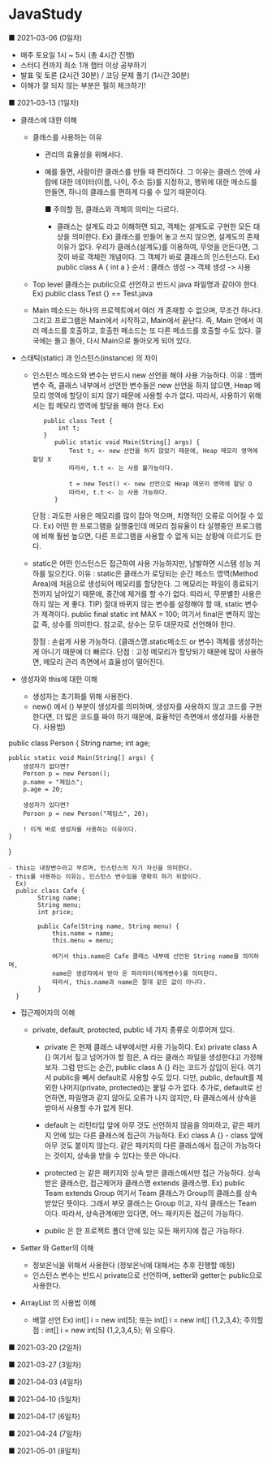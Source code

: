 # JavaStudy

■ 2021-03-06 (0일차)
 - 매주 토요일 1시 ~ 5시 (총 4시간 진행)
 - 스터디 전까지 최소 1개 챕터 이상 공부하기
 - 발표 및 토론 (2시간 30분) / 코딩 문제 풀기 (1시간 30분)
 - 이해가 잘 되지 않는 부분은 필히 체크하기!


■ 2021-03-13 (1일차)
 - 클래스에 대한 이해
    - 클래스를 사용하는 이유
        - 관리의 효율성을 위해서다.
        - 예를 들면, 사람이란 클래스를 만들 때 편리하다.
          그 이유는 클래스 안에 사람에 대한 데이터(이름, 나이, 주소 등)를 지정하고, 
          행위에 대한 메소드를 만들면, 하나의 클래스를 편하게 다룰 수 있기 때문이다.

          ■ 주의할 점, 클래스와 객체의 의미는 다르다.
            - 클래스는 설계도 라고 이해하면 되고, 객체는 설계도로 구현한 모든 대상을 의미한다.
              Ex) 클래스를 만들어 놓고 쓰지 않으면, 설계도의 존재 이유가 없다.
                  우리가 클래스(설계도)를 이용하여, 무엇을 만든다면, 그것이 바로 객체란 개념이다.
                  그 객체가 바로 클래스의 인스턴스다.
                  Ex) 
                  public class A { int a }
                  순서 : 클래스 생성 -> 객체 생성 -> 사용
          
    - Top level 클래스는 public으로 선언하고 반드시 java 파일명과 같아야 한다.
      Ex) 
      public class Test {} == Test.java

    - Main 메소드는 하나의 프로젝트에서 여러 개 존재할 수 없으며, 무조건 하나다.
      그리고 프로그램은 Main에서 시작하고, Main에서 끝난다.
      즉, Main 안에서 여러 메소드를 호출하고, 호출한 메소드는 또 다른 메소드를 호출할 수도 있다.
      결국에는 돌고 돌아, 다시 Main으로 돌아오게 되어 있다.

 - 스태틱(static) 과 인스턴스(instance) 의 차이
    - 인스턴스 메소드와 변수는 반드시 new 선언을 해야 사용 가능하다.
      이유 : 멤버 변수 즉, 클래스 내부에서 선언한 변수들은 new 선언을 하지 않으면,
             Heap 메모리 영역에 할당이 되지 않기 때문에 사용할 수가 없다.
             따라서, 사용하기 위해서는 힙 메모리 영역에 할당을 해야 한다.
             Ex) 
             
             public class Test {
                 int t;
             }
                public static void Main(String[] args) {
                    Test t; <- new 선언을 하지 않았기 때문에, Heap 메모리 영역에 할당 X
                    따라서, t.t <- 는 사용 불가능이다.

                    t = new Test() <- new 선언으로 Heap 메모리 영역에 할당 O
                    따라서, t.t <- 는 사용 가능하다.
                }

      단점 : 과도한 사용은 메모리를 많이 잡아 먹으며, 치명적인 오류로 이어질 수 있다.
             Ex) 어떤 한 프로그램을 실행중인데 메모리 점유율이 타 실행중인 프로그램에 비해
                 훨씬 높으면, 다른 프로그램을 사용할 수 없게 되는 상황에 이르기도 한다.

    - static은 어떤 인스턴스든 접근하여 사용 가능하지만, 남발하면 시스템 성능 저하를 일으킨다.
      이유 : static은 클래스가 로딩되는 순간 메소드 영역(Method Area)에 처음으로 
             생성되어 메모리를 할당한다. 
             그 메모리는 파일이 종료되기 전까지 남아있기 때문에, 중간에 제거를 할 수가 없다. 따라서, 무분별한 사용은 하지 않는 게 좋다.
             TIP) 절대 바뀌지 않는 변수를 설정해야 할 때, static 변수가 제격이다.
                 public final static int MAX = 100;
                 여기서 final은 변하지 않는 값 즉, 상수를 의미한다.
                 참고로, 상수는 모두 대문자로 선언해야 한다.

      장점 : 손쉽게 사용 가능하다. (클래스명.static메소드 or 변수)
             객체를 생성하는 게 아니기 때문에 더 빠르다.
      단점 : 고정 메모리가 할당되기 때문에 많이 사용하면, 메모리 관리 측면에서 효율성이 떨어진다.

 - 생성자와 this에 대한 이해
    - 생성자는 초기화를 위해 사용한다.
    - new() 에서 () 부분이 생성자를 의미하며, 생성자를 사용하지 않고 코드를 구현한다면,
      더 많은 코드를 짜야 하기 때문에, 효율적인 측면에서 생성자를 사용한다.
      사용법)

public class Person {
    String name;
    int age;

    public static void Main(String[] args) {
        생성자가 없다면?
        Person p = new Person();
        p.name = "제임스";
        p.age = 20;
        
        생성자가 있다면?
        Person p = new Person("제임스", 20);
        
        ! 이게 바로 생성자를 사용하는 이유이다.
    }
}

    - this는 내장변수라고 부르며, 인스턴스의 자기 자신을 의미한다.
    - this를 사용하는 이유는, 인스턴스 변수임을 명확히 하기 위함이다.
      Ex) 
      public class Cafe {
            String name;
            String menu;
            int price;
            
            public Cafe(String name, String menu) {
                this.name = name; 
                this.menu = menu;

                여기서 this.name은 Cafe 클래스 내부에 선언된 String name을 의미하며,
                name은 생성자에서 받아 온 파라미터(매개변수)를 의미한다.
                따라서, this.name과 name은 절대 같은 값이 아니다.
            }
      }

 - 접근제어자의 이해
    - private, default, protected, public 네 가지 종류로 이루어져 있다.
        - private 은 현재 클래스 내부에서만 사용 가능하다.
          Ex) private class A {}
          여기서 짚고 넘어가야 할 점은,
          A 라는 클래스 파일을 생성한다고 가정해보자.
          그럼 만드는 순간, public class A {} 라는 코드가 삽입이 된다.
          여기서 public을 빼서 default로 사용할 수도 있다.
          다만, public, default를 제외한 나머지(private, protected)는
          붙일 수가 없다.
          추가로, default로 선언하면, 파일명과 같지 않아도 오류가 나지 않지만,
          타 클래스에서 상속을 받아서 사용할 수가 없게 된다.

        - default 는 리턴타입 앞에 아무 것도 선언하지 않음을 의미하고,
          같은 패키지 안에 있는 다른 클래스에 접근이 가능하다.
          Ex) class A {} - class 앞에 아무 것도 붙이지 않는다.
          같은 패키지의 다른 클래스에서 접근이 가능하다는 것이지, 
          상속을 받을 수 있다는 뜻은 아니다.

        - protected 는 같은 패키지와 상속 받은 클래스에서만 접근 가능하다.
          상속 받은 클래스란, 접근제어자 클래스명 extends 클래스명.
          Ex) public Team extends Group
          여기서 Team 클래스가 Group의 클래스를 상속 받았단 뜻이다.
          그래서 부모 클래스는 Group 이고, 자식 클래스는 Team 이다.
          따라서, 상속관계에만 있다면, 어느 패키지든 접근이 가능하다.

        - public 은 한 프로젝트 폴더 안에 있는 모든 패키지에 접근 가능하다.

 - Setter 와 Getter의 이해
    - 정보은닉을 위해서 사용한다 (정보은닉에 대해서는 추후 진행할 예정)
    - 인스턴스 변수는 반드시 private으로 선언하며, setter와 getter는 public으로 사용한다.

 - ArrayList 의 사용법 이해
    - 배열 선언
      Ex) 
      int[] i = new int[5]; 또는 int[] i = new int[] {1,2,3,4};
      주의할 점 : 
      int[] i = new int[5] {1,2,3,4,5}; 
      위 오류다.



■ 2021-03-20 (2일차)


■ 2021-03-27 (3일차)


■ 2021-04-03 (4일차)


■ 2021-04-10 (5일차)


■ 2021-04-17 (6일차)


■ 2021-04-24 (7일차)


■ 2021-05-01 (8일차)